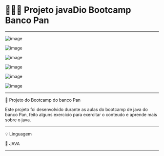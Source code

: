 # 👩🏻‍💻 Projeto javaDio Bootcamp Banco Pan 
**********************************************************
![image](https://user-images.githubusercontent.com/72118415/233880029-c5cff243-acb2-4a83-a1c5-db9ab21c4260.png)



![image](https://user-images.githubusercontent.com/72118415/233880059-fcc49273-b4b7-4f5b-8dfd-ef3041e16adc.png)



![image](https://user-images.githubusercontent.com/72118415/234147344-f9086ae6-15a9-421c-89c3-03b1fccb07e6.png)


![image](https://user-images.githubusercontent.com/72118415/234148060-7288e49b-0494-4b9a-a881-0f2e0727a449.png)


![image](https://user-images.githubusercontent.com/72118415/234153757-9593f253-2bb1-4305-acee-6d25981fe112.png)


![image](https://user-images.githubusercontent.com/72118415/234156812-78ad6e44-3ea8-4eda-be10-7b4ec4d73247.png)

**************************************************************************

🚀 Projeto do Bootcamp do banco Pan


Este projeto foi desenvolvido durante as aulas do bootcamp de java
do banco Pan, feito alguns exercicio para exercitar o conteudo e 
aprende mais sobre o java.
**************************************************************************
💡 Linguagem

📌 JAVA
***************************************************************************
